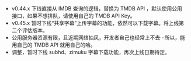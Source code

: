 - v0.44.x 下线直接从 IMDB 查询的逻辑，替换为 TMDB API ，默认使用公用接口，如果不想排队，请使用自己的 TMDB API Key。
- v0.45.x 暂时下线“共享字幕”上传字幕的功能，依然可以下载字幕。将上线第二个评估版本。
- 公用服务器资源有限，且近期网络抽风，开发者自己也经常上不去···所以，能用自己的 TMDB API 就用自己的哈。
- 调整，暂时下线 subhd、zimuku 字幕下载功能，再次上线日期待定。

